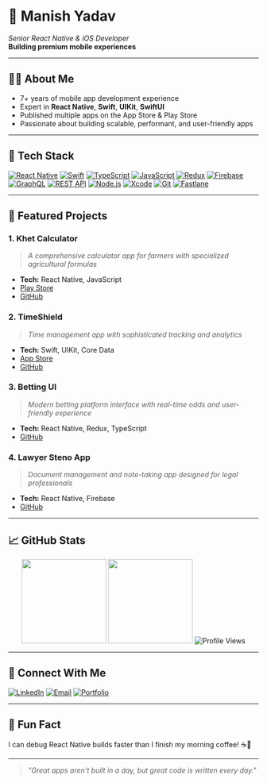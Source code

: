 # 📌 Manish Yadav

_Senior React Native & iOS Developer_  
**Building premium mobile experiences**

---

## 👨‍💻 About Me
- 7+ years of mobile app development experience
- Expert in **React Native**, **Swift**, **UIKit**, **SwiftUI**
- Published multiple apps on the App Store & Play Store
- Passionate about building scalable, performant, and user-friendly apps

---

## 🚀 Tech Stack
[![React Native](https://img.shields.io/badge/React_Native-20232A?style=for-the-badge&logo=react&logoColor=61DAFB)](https://reactnative.dev/) [![Swift](https://img.shields.io/badge/Swift-FA7343?style=for-the-badge&logo=swift&logoColor=white)](https://developer.apple.com/swift/) [![TypeScript](https://img.shields.io/badge/TypeScript-3178C6?style=for-the-badge&logo=typescript&logoColor=white)](https://www.typescriptlang.org/) [![JavaScript](https://img.shields.io/badge/JavaScript-F7DF1E?style=for-the-badge&logo=javascript&logoColor=black)](https://www.javascript.com/) [![Redux](https://img.shields.io/badge/Redux-593D88?style=for-the-badge&logo=redux&logoColor=white)](https://redux.js.org/) [![Firebase](https://img.shields.io/badge/Firebase-FFCA28?style=for-the-badge&logo=firebase&logoColor=black)](https://firebase.google.com/) [![GraphQL](https://img.shields.io/badge/GraphQL-E10098?style=for-the-badge&logo=graphql&logoColor=white)](https://graphql.org/) [![REST API](https://img.shields.io/badge/REST_API-005571?style=for-the-badge)]() [![Node.js](https://img.shields.io/badge/Node.js-339933?style=for-the-badge&logo=nodedotjs&logoColor=white)](https://nodejs.org/) [![Xcode](https://img.shields.io/badge/Xcode-1575F9?style=for-the-badge&logo=xcode&logoColor=white)](https://developer.apple.com/xcode/) [![Git](https://img.shields.io/badge/Git-F05032?style=for-the-badge&logo=git&logoColor=white)](https://git-scm.com/) [![Fastlane](https://img.shields.io/badge/Fastlane-00C7B7?style=for-the-badge&logo=fastlane&logoColor=white)](https://fastlane.tools/)

---

## 🌟 Featured Projects

### 1. **Khet Calculator**
> _A comprehensive calculator app for farmers with specialized agricultural formulas_
- **Tech:** React Native, JavaScript
- [Play Store](https://play.google.com/store/apps/details?id=com.khetcalculator&pcampaignid=web_share)
- [GitHub](https://github.com/Manishyadav1997/KhetCalculator)

### 2. **TimeShield**
> _Time management app with sophisticated tracking and analytics_
- **Tech:** Swift, UIKit, Core Data
- [App Store](https://apps.apple.com/in/app/timeshield/id6746958484)
- [GitHub](https://github.com/Manishyadav1997/TimeShield)

### 3. **Betting UI**
> _Modern betting platform interface with real-time odds and user-friendly experience_
- **Tech:** React Native, Redux, TypeScript
- [GitHub](https://github.com/Manishyadav1997/testBettingUI)

### 4. **Lawyer Steno App**
> _Document management and note-taking app designed for legal professionals_
- **Tech:** React Native, Firebase
- [GitHub](https://github.com/Manishyadav1997/LawyerStenoApp)

---

## 📈 GitHub Stats

<p align="center">
  <img src="https://github-readme-stats.vercel.app/api?username=Manishyadav1997&show_icons=true&theme=react" height="170" />
  <img src="https://github-readme-streak-stats.herokuapp.com/?user=Manishyadav1997&theme=react" height="170" />
  <img src="https://komarev.com/ghpvc/?username=Manishyadav1997&style=flat-square" alt="Profile Views" />
</p>

---

## 🤝 Connect With Me

[![LinkedIn](https://img.shields.io/badge/LinkedIn-blue?style=for-the-badge&logo=linkedin)](https://www.linkedin.com/in/manish-kumar-21aa43133/) [![Email](https://img.shields.io/badge/Email-Contact_Me-informational?style=for-the-badge&logo=gmail)](mailto:your.email@example.com) [![Portfolio](https://img.shields.io/badge/Portfolio-Visit-green?style=for-the-badge&logo=firefox)](https://your-portfolio.com)

---

## 🎉 Fun Fact

I can debug React Native builds faster than I finish my morning coffee! ☕️🚀

---

> _"Great apps aren't built in a day, but great code is written every day."_
